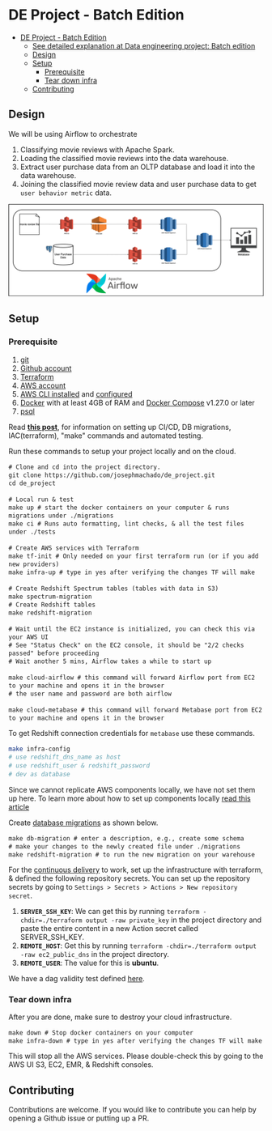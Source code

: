 # DE Project - Batch Edition


- [DE Project - Batch Edition](#de-project---batch-edition)
    - [See detailed explanation at Data engineering project: Batch edition](#see-detailed-explanation-at-data-engineering-project-batch-edition)
  - [Design](#design)
  - [Setup](#setup)
    - [Prerequisite](#prerequisite)
    - [Tear down infra](#tear-down-infra)
  - [Contributing](#contributing)

## Design

We will be using Airflow to orchestrate

1. Classifying movie reviews with Apache Spark.
2. Loading the classified movie reviews into the data warehouse.
3. Extract user purchase data from an OLTP database and load it into the data warehouse.
4. Joining the classified movie review data and user purchase data to get `user behavior metric` data.

![Data pipeline design](assets/images/de_proj_design.png)

## Setup

### Prerequisite

1. [git](https://git-scm.com/book/en/v2/Getting-Started-Installing-Git)
2. [Github account](https://github.com/)
3. [Terraform](https://learn.hashicorp.com/tutorials/terraform/install-cli) 
4. [AWS account](https://aws.amazon.com/) 
5. [AWS CLI installed](https://docs.aws.amazon.com/cli/latest/userguide/install-cliv2.html) and [configured](https://docs.aws.amazon.com/cli/latest/userguide/cli-chap-configure.html)
6. [Docker](https://docs.docker.com/engine/install/) with at least 4GB of RAM and [Docker Compose](https://docs.docker.com/compose/install/) v1.27.0 or later
7. [psql](https://blog.timescale.com/tutorials/how-to-install-psql-on-mac-ubuntu-debian-windows/)

Read **[this post](https://www.startdataengineering.com/post/data-engineering-projects-with-free-template/)**, for information on setting up CI/CD, DB migrations, IAC(terraform), "make" commands and automated testing.

Run these commands to setup your project locally and on the cloud.

```shell
# Clone and cd into the project directory.
git clone https://github.com/josephmachado/de_project.git
cd de_project

# Local run & test
make up # start the docker containers on your computer & runs migrations under ./migrations
make ci # Runs auto formatting, lint checks, & all the test files under ./tests

# Create AWS services with Terraform
make tf-init # Only needed on your first terraform run (or if you add new providers)
make infra-up # type in yes after verifying the changes TF will make

# Create Redshift Spectrum tables (tables with data in S3)
make spectrum-migration
# Create Redshift tables
make redshift-migration

# Wait until the EC2 instance is initialized, you can check this via your AWS UI
# See "Status Check" on the EC2 console, it should be "2/2 checks passed" before proceeding
# Wait another 5 mins, Airflow takes a while to start up

make cloud-airflow # this command will forward Airflow port from EC2 to your machine and opens it in the browser
# the user name and password are both airflow

make cloud-metabase # this command will forward Metabase port from EC2 to your machine and opens it in the browser
```

To get Redshift connection credentials for `metabase`  use these commands.

```bash
make infra-config
# use redshift_dns_name as host
# use redshift_user & redshift_password
# dev as database
```

Since we cannot replicate AWS components locally, we have not set them up here. To learn more about how to set up components locally [read this article](https://www.startdataengineering.com/post/setting-up-e2e-tests/)

Create [database migrations](https://www.startdataengineering.com/post/data-engineering-projects-with-free-template/#43-database-migrations) as shown below.

```shell
make db-migration # enter a description, e.g., create some schema
# make your changes to the newly created file under ./migrations
make redshift-migration # to run the new migration on your warehouse
```

For the [continuous delivery](https://github.com/josephmachado/de_project/blob/master/.github/workflows/cd.yml) to work, set up the infrastructure with terraform, & defined the following repository secrets. You can set up the repository secrets by going to `Settings > Secrets > Actions > New repository secret`.

1. **`SERVER_SSH_KEY`**: We can get this by running `terraform -chdir=./terraform output -raw private_key` in the project directory and paste the entire content in a new Action secret called SERVER_SSH_KEY.
2. **`REMOTE_HOST`**: Get this by running `terraform -chdir=./terraform output -raw ec2_public_dns` in the project directory.
3. **`REMOTE_USER`**: The value for this is **ubuntu**.

We have a dag validity test defined [here](test/dag/test_dag_validity.py).

### Tear down infra

After you are done, make sure to destroy your cloud infrastructure.

```shell
make down # Stop docker containers on your computer
make infra-down # type in yes after verifying the changes TF will make
```

This will stop all the AWS services. Please double-check this by going to the AWS UI S3, EC2, EMR, & Redshift consoles.

## Contributing

Contributions are welcome. If you would like to contribute you can help by opening a Github issue or putting up a PR.
